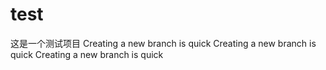 ﻿# test
这是一个测试项目
Creating a new branch is quick
Creating a new branch is quick
Creating a new branch is quick
